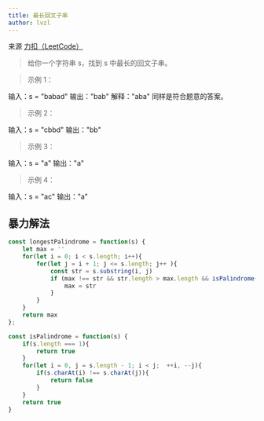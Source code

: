 ```yaml
---
title: 最长回文子串
author: lvzl
---
```


来源 [力扣（LeetCode）](https://leetcode-cn.com/problems/longest-palindromic-substring)


> 给你一个字符串 s，找到 s 中最长的回文子串。

> 示例 1：

输入：s = "babad"
输出："bab"
解释："aba" 同样是符合题意的答案。

> 示例 2：

输入：s = "cbbd"
输出："bb"

> 示例 3：

输入：s = "a"
输出："a"

> 示例 4：

输入：s = "ac"
输出："a"

## 暴力解法
```js
const longestPalindrome = function(s) {
    let max = ''
    for(let i = 0; i < s.length; i++){
        for(let j = i + 1; j <= s.length; j++ ){
            const str = s.substring(i, j)
            if (max !== str && str.length > max.length && isPalindrome(str)) {
                max = str
            }
        }
    }
    return max
};

const isPalindrome = function(s) {
    if(s.length === 1){
        return true
    }
    for(let i = 0, j = s.length - 1; i < j;  ++i, --j){
        if(s.charAt(i) !== s.charAt(j)){
            return false
        }
    }
    return true
}
```
